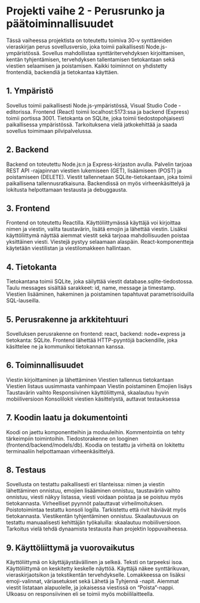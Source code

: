 # Projekti vaihe 2 - Perusrunko ja päätoiminnallisuudet

Tässä vaiheessa projektista on toteutettu toimiva 30-v synttäreiden vieraskirjan perus sovellusversio, joka toimii paikallisesti Node.js-ympäristössä. Sovellus mahdollistaa synttäritervehdyksen kirjoittamisen, kentän tyhjentämisen, tervehdyksen tallentamisen tietokantaan sekä viestien selaamisen ja poistamisen. Kaikki toiminnot on yhdistetty frontendiä, backendiä ja tietokantaa käyttäen.


## 1. Ympäristö

Sovellus toimii paikallisesti Node.js-ympäristössä, Visual Studio Code -editorissa. Frontend (React) toimii localhost:5173:ssa ja backend (Express) toimii portissa 3001. Tietokanta on SQLite, joka toimii tiedostopohjaisesti paikallisessa ympäristössä. Tarkoituksena vielä jatkokehittää ja saada sovellus toimimaan pilvipalvelussa. 

## 2. Backend

Backend on toteutettu Node.js:n ja Express-kirjaston avulla. Palvelin tarjoaa REST API -rajapinnan viestien lukemiseen (GET), lisäämiseen (POST) ja poistamiseen (DELETE). Viestit tallennetaan SQLite-tietokantaan, joka toimii paikallisena tallennusratkaisuna. Backendissä on myös virheenkäsittelyä ja lokitusta helpottamaan testausta ja debuggausta.

## 3. Frontend

Frontend on toteutettu Reactilla. Käyttöliittymässä käyttäjä voi kirjoittaa nimen ja viestin, valita taustavärin, lisätä emojin ja lähettää viestin. Lisäksi käyttöliittymä näyttää aiemmat viestit sekä tarjoaa mahdollisuuden poistaa yksittäinen viesti. Viestejä pystyy selaamaan alaspäin. React-komponentteja käytetään viestilistan ja viestilomakkeen hallintaan.

## 4. Tietokanta

Tietokantana toimii SQLite, joka säilyttää viestit database.sqlite-tiedostossa. Taulu messages sisältää sarakkeet: id, name, message ja timestamp. Viestien lisääminen, hakeminen ja poistaminen tapahtuvat parametrisoiduilla SQL-lauseilla.


## 5. Perusrakenne ja arkkitehtuuri

Sovelluksen perusrakenne on frontend: react, backend: node+express ja tietokanta: SQLite. Frontend lähettää HTTP-pyyntöjä backendille, joka käsittelee ne ja kommunikoi tietokannan kanssa.

## 6. Toiminnallisuudet

Viestin kirjoittaminen ja lähettäminen
Viestien tallennus tietokantaan
Viestien listaus uusimmasta vanhimpaan
Viestin poistaminen
Emojien lisäys
Taustavärin vaihto
Responsiivinen käyttöliittymä, skaalautuu hyvin mobiiliversioon
Konsolilokit viestien käsittelystä, auttavat testauksessa


## 7. Koodin laatu ja dokumentointi

Koodi on jaettu komponentteihin ja moduuleihin. Kommentointia on tehty tärkeimpiin toimintoihin. Tiedostorakenne on looginen (frontend/backend/models/db). Koodia on testattu ja virheitä on lokitettu terminaaliin helpottamaan virheenkäsittelyä.

## 8. Testaus

Sovellusta on testattu paikallisesti eri tilanteissa: nimen ja viestin lähettäminen onnistuu, emojien lisääminen onnistuu, taustavärin vaihto onnistuu, viesti näkyy listassa, viesti voidaan poistaa ja se poistuu myös tietokannasta. Virheelliset pyynnöt palauttavat virheilmoituksen. Poistotoimintaa testattu konsoli logilla. Tarkistettu että rivit häviävät myös tietokannasta. Viestikentän tyhjentäminen onnistuu. Skaalautuvuus on testattu manuaalisesti kehittäjän työkaluilla: skaalautuu mobiiliversioon. Tarkoitus vielä tehdä dynaamista testausta ihan projektin loppuvaiheessa.


## 9. Käyttöliittymä ja vuorovaikutus

Käyttöliittymä on käyttäjäystävällinen ja selkeä. Teksti on tarpeeksi isoa. Käyttöliittymä on keskitetty keskelle näyttöä. Käyttäjä näkee synttärikuvan, vieraskirjaotsikon ja tekstikentän tervehdykselle. Lomakkeessa on lisäksi emoji-valinnat, väriasetukset sekä Lähetä ja Tyhjennä -napit. Aiemmat viestit listataan alapuolelle, ja jokaisessa viestissä on “Poista”-nappi. Ulkoasu on responsiivinen eli se toimii myös mobiililaitteella.
